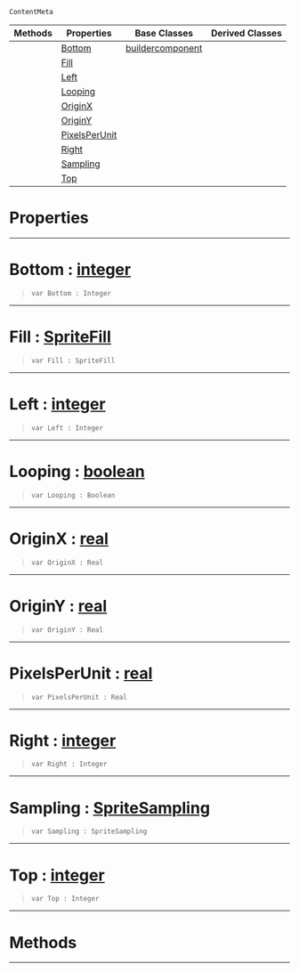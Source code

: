  `ContentMeta`

|Methods|Properties|Base Classes|Derived Classes|
|---|---|---|---|
| |[ Bottom](https://github.com/ZilchEngine/ZilchDocs/blob/master/code_reference/class_reference/spritesourcebuilder.md#bottom-zilch-engine-docum)|[buildercomponent](https://github.com/ZilchEngine/ZilchDocs/blob/master/code_reference/class_reference/buildercomponent.md)| |
| |[ Fill](https://github.com/ZilchEngine/ZilchDocs/blob/master/code_reference/class_reference/spritesourcebuilder.md#fill-zilch-engine-documen)| | |
| |[ Left](https://github.com/ZilchEngine/ZilchDocs/blob/master/code_reference/class_reference/spritesourcebuilder.md#left-zilch-engine-documen)| | |
| |[ Looping](https://github.com/ZilchEngine/ZilchDocs/blob/master/code_reference/class_reference/spritesourcebuilder.md#looping-zilch-engine-docu)| | |
| |[ OriginX](https://github.com/ZilchEngine/ZilchDocs/blob/master/code_reference/class_reference/spritesourcebuilder.md#originx-zilch-engine-docu)| | |
| |[ OriginY](https://github.com/ZilchEngine/ZilchDocs/blob/master/code_reference/class_reference/spritesourcebuilder.md#originy-zilch-engine-docu)| | |
| |[ PixelsPerUnit](https://github.com/ZilchEngine/ZilchDocs/blob/master/code_reference/class_reference/spritesourcebuilder.md#pixelsperunit-zilch-engin)| | |
| |[ Right](https://github.com/ZilchEngine/ZilchDocs/blob/master/code_reference/class_reference/spritesourcebuilder.md#right-zilch-engine-docume)| | |
| |[ Sampling](https://github.com/ZilchEngine/ZilchDocs/blob/master/code_reference/class_reference/spritesourcebuilder.md#sampling-zilch-engine-doc)| | |
| |[ Top](https://github.com/ZilchEngine/ZilchDocs/blob/master/code_reference/class_reference/spritesourcebuilder.md#top-zilch-engine-document)| | |


 #  Properties


---  
 #  Bottom : [integer](https://github.com/ZilchEngine/ZilchDocs/blob/master/code_reference/nada_base_types/integer.md)

> 
> ``` lang=cpp, name=Nada
> var Bottom : Integer


---  
 #  Fill : [SpriteFill](https://github.com/ZilchEngine/ZilchDocs/blob/master/code_reference/enum_reference.md#spritefill)

> 
> ``` lang=cpp, name=Nada
> var Fill : SpriteFill


---  
 #  Left : [integer](https://github.com/ZilchEngine/ZilchDocs/blob/master/code_reference/nada_base_types/integer.md)

> 
> ``` lang=cpp, name=Nada
> var Left : Integer


---  
 #  Looping : [boolean](https://github.com/ZilchEngine/ZilchDocs/blob/master/code_reference/nada_base_types/boolean.md)

> 
> ``` lang=cpp, name=Nada
> var Looping : Boolean


---  
 #  OriginX : [real](https://github.com/ZilchEngine/ZilchDocs/blob/master/code_reference/nada_base_types/real.md)

> 
> ``` lang=cpp, name=Nada
> var OriginX : Real


---  
 #  OriginY : [real](https://github.com/ZilchEngine/ZilchDocs/blob/master/code_reference/nada_base_types/real.md)

> 
> ``` lang=cpp, name=Nada
> var OriginY : Real


---  
 #  PixelsPerUnit : [real](https://github.com/ZilchEngine/ZilchDocs/blob/master/code_reference/nada_base_types/real.md)

> 
> ``` lang=cpp, name=Nada
> var PixelsPerUnit : Real


---  
 #  Right : [integer](https://github.com/ZilchEngine/ZilchDocs/blob/master/code_reference/nada_base_types/integer.md)

> 
> ``` lang=cpp, name=Nada
> var Right : Integer


---  
 #  Sampling : [SpriteSampling](https://github.com/ZilchEngine/ZilchDocs/blob/master/code_reference/enum_reference.md#spritesampling)

> 
> ``` lang=cpp, name=Nada
> var Sampling : SpriteSampling


---  
 #  Top : [integer](https://github.com/ZilchEngine/ZilchDocs/blob/master/code_reference/nada_base_types/integer.md)

> 
> ``` lang=cpp, name=Nada
> var Top : Integer


---  
 #  Methods


---  
 

 